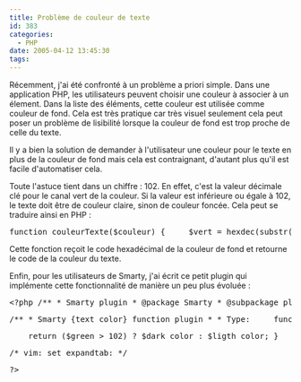 ```yaml
---
title: Problème de couleur de texte
id: 383
categories:
  - PHP
date: 2005-04-12 13:45:30
tags:
---
```


Récemment, j'ai été confronté à un problème a priori simple. Dans une application PHP, les utilisateurs peuvent choisir une couleur à associer à un élement. Dans la liste des éléments, cette couleur est utilisée comme couleur de fond. Cela est très pratique car très visuel seulement cela peut poser un problème de lisibilité lorsque la couleur de fond est trop proche de celle du texte.

Il y a bien la solution de demander à l'utilisateur une couleur pour le texte en plus de la couleur de fond mais cela est contraignant, d'autant plus qu'il est facile d'automatiser cela.

Toute l'astuce tient dans un chiffre&nbsp;: 102\. En effet, c'est la valeur décimale clé pour le canal vert de la couleur. Si la valeur est inférieure ou égale à 102, le texte doit être de couleur claire, sinon de couleur foncée. Cela peut se traduire ainsi en PHP&nbsp;:
 <pre>function couleurTexte($couleur) {     $vert = hexdec(substr($couleur, 3, 2));     return ($vert &gt; 102) ? '#000000' : '#FFFFFF'; }</pre> 

Cette fonction reçoit le code hexadécimal de la couleur de fond et retourne le code de la couleur du texte.

Enfin, pour les utilisateurs de Smarty, j'ai écrit ce petit plugin qui implémente cette fonctionnalité de manière un peu plus évoluée&nbsp;:
 <pre>&lt;?php /** * Smarty plugin * @package Smarty * @subpackage plugins */</pre> <pre>/** * Smarty {text_color} function plugin * * Type:     function&lt;br&gt; * Name:     text_color&lt;br&gt; * Date:     April 4, 2005&lt;br&gt; * Purpose:  determinate the text color depending on the                  background color&lt;br&gt; * Input: *         - bkg   = color of the background *         - light = color for the light text (optional,                        white is default) *         - dark  = color for the dark text (optional,                         black is default) * * Examples:&lt;br&gt; * &lt;pre&gt; * {text_color bkg=#FF0000} * {text_color bkg=#FF00DE light=#CCCCCC dark=#333333} * &lt;/pre&gt; * * @link http://smarty.php.net/manual/en/language.function.          text_color.php {text_color} *       (Smarty online manual) * @author Jean-Marc Fontaine &lt;jmf at durcommefaire dot net&gt; * @version  1.0 * @param array * @param Smarty * @return string */ function smarty_function_text_color($params, &amp;$smarty) {     if (substr($params['bkg'], 0, 1) != '#') {         return 'inherit';     }     $green       = hexdec(substr($params['bkg'], 3, 2));     $dark_color  = isset($params['dark']) ? $params['dark'] :                                 '#000000';     $ligth_color = isset($params['light']) ? $params['light'] :                                '#FFFFFF';</pre> <pre>    return ($green &gt; 102) ? $dark_color : $ligth_color; }</pre> <pre>/* vim: set expandtab: */</pre> <pre>?&gt;</pre>